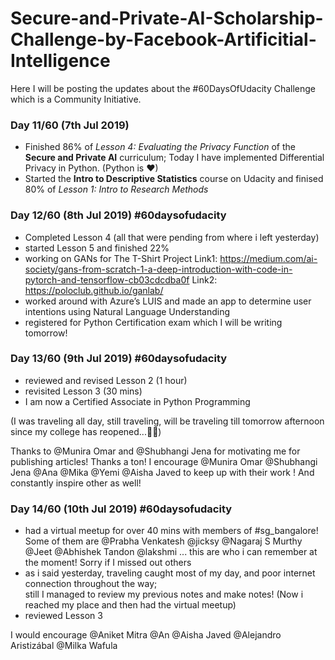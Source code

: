 # Secure-and-Private-AI-Scholarship-Challenge-by-Facebook-Artificitial-Intelligence
 Here I will be posting the updates about the #60DaysOfUdacity Challenge which is a Community Initiative. 


### Day 11/60 (7th Jul 2019)
- Finished 86% of *Lesson 4: Evaluating the Privacy Function* of the **Secure and Private AI** curriculum; Today I have implemented Differential Privacy in Python. (Python is ❤)
- Started the **Intro to Descriptive Statistics** course on Udacity and finised 80% of *Lesson 1: Intro to Research Methods* 

### Day 12/60 (8th Jul 2019) #60daysofudacity 
- Completed Lesson 4 (all that were pending from where i left yesterday)
- started Lesson 5 and finished 22%
- working on GANs for The T-Shirt Project
Link1: https://medium.com/ai-society/gans-from-scratch-1-a-deep-introduction-with-code-in-pytorch-and-tensorflow-cb03cdcdba0f
Link2: https://poloclub.github.io/ganlab/
- worked around with Azure’s LUIS and made an app to determine user intentions using Natural Language Understanding
- registered for Python Certification exam which I will be writing tomorrow!

### Day 13/60 (9th Jul 2019) #60daysofudacity
- reviewed and revised Lesson 2 (1 hour)
- revisited Lesson 3 (30 mins)
- I am now a Certified Associate in Python Programming

(I was traveling all day, still traveling, will be traveling till tomorrow afternoon since my college has reopened...:face_with_thermometer::face_with_thermometer:)

Thanks to @Munira Omar and @Shubhangi Jena for motivating me for publishing articles! Thanks a ton! 
I encourage @Munira Omar @Shubhangi Jena @Ana @Mika @Yemi @Aisha Javed to keep up with their work ! And constantly inspire other as well!

### Day 14/60 (10th Jul 2019) #60daysofudacity
- had a virtual meetup for over 40 mins with members of #sg_bangalore! Some of them are @Prabha Venkatesh @jicksy @Nagaraj S Murthy @Jeet @Abhishek Tandon @lakshmi ... this are who i can remember at the moment! Sorry if I missed out others
- as i said yesterday, traveling caught most of my day, and poor internet connection throughout the way;  
still I managed to review my previous notes and make notes! (Now i reached my place and then had the virtual meetup)
- reviewed Lesson 3

I would encourage @Aniket Mitra @An @Aisha Javed @Alejandro Aristizábal @Milka Wafula

